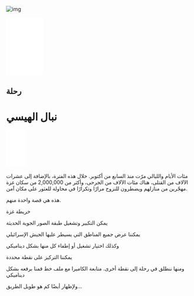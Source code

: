 ![img](img/#cover&&&&nibal_2023.jpg)

<img src="img/bts_logo.svg" alt="بتسيلم: رحلات التهجير" style="max-width:100px;height:auto;">

## رحلة
# نبال الهيسي

<img src="img/scrol-signal.svg" alt="يجب التمرير إلى الأسفل" style="max-width:100px;height:auto;">


[](img/#cover&10&&&nibal_2023.jpg)
مئات الأيام والليالي مرّت منذ السابع من أكتوبر. خلال هذه الفترة، بالإضافة إلى عشرات الآلاف من القتلى، هناك مئات الآلاف من الجرحى، وأكثر من 2,000,000 من سكان غزة مهجّرين من منازلهم ويضطرون للنزوح مرارًا وتكرارًا في محاولة للعثور على مكان آمن.


[](img/#cover&10&&&nibal_2023.jpg)
هذه هي قصة واحدة منهم.


[](map/#)
خريطة غزة


[](map/#31.52261,34.43650,14.03,37.6,0.0/+overlay)
يمكن التكبير وتشغيل طبقة الصور الجوية الحديثة


[](map/#31.42380,34.35370,10.00,37.6,0.0/+idf-poly-outlines)
يمكننا عرض جميع المناطق التي يسيطر عليها الجيش الإسرائيلي


[](map/#31.42380,34.35370,10.00,37.6,0.0/+idf-poly,+idf-poly-outlines)
وكذلك اختيار تشغيل أو إطفاء كل منها بشكل ديناميكي


[](map/#31.52888,34.47937,18.14,15.0,0/+jabalia,+rafah)
يمكننا التركيز على نقطة محددة


[](map/#31.42924,34.37811,13.67,-143.4,0.0/+jabalia,+rafah,+jabalia-rafah:follow)
ومنها ننطلق في رحلة إلى نقطة أخرى. متابعة الكاميرا مع ملف خط قمنا برفعه بشكل ديناميكي


[](map/#31.38169,34.34570,10.45,1.6,59.0/+jabalia-rafah,+jabalia,+rafah)
ولإظهار أيضًا كم هو طويل الطريق...
